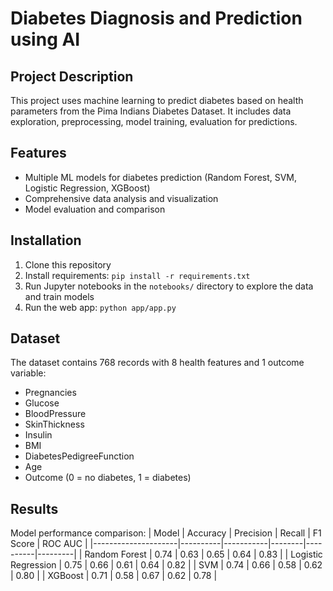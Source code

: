 # Diabetes Diagnosis and Prediction using AI
## Project Description
This project uses machine learning to predict diabetes based on health parameters from the Pima Indians Diabetes Dataset. It includes data exploration, preprocessing, model training, evaluation  for predictions.
## Features
- Multiple ML models for diabetes prediction (Random Forest, SVM, Logistic Regression, XGBoost)
- Comprehensive data analysis and visualization
- Model evaluation and comparison
 ## Installation
1. Clone this repository
2. Install requirements: `pip install -r requirements.txt`
3. Run Jupyter notebooks in the `notebooks/` directory to explore the data and train models
4. Run the web app: `python app/app.py`

## Dataset
The dataset contains 768 records with 8 health features and 1 outcome variable:
- Pregnancies
- Glucose
- BloodPressure
- SkinThickness
- Insulin
- BMI
- DiabetesPedigreeFunction
- Age
- Outcome (0 = no diabetes, 1 = diabetes)

## Results
Model performance comparison:
| Model               | Accuracy | Precision | Recall | F1 Score | ROC AUC |
|---------------------|----------|-----------|--------|----------|---------|
| Random Forest       | 0.74     | 0.63      | 0.65   | 0.64     | 0.83    |
| Logistic Regression | 0.75     | 0.66      | 0.61   | 0.64     | 0.82    |
| SVM                 | 0.74     | 0.66      | 0.58   | 0.62     | 0.80    |
| XGBoost             | 0.71     | 0.58      | 0.67   | 0.62     | 0.78    |


